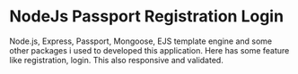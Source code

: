# NodeJs Passport Registration Login
Node.js, Express, Passport, Mongoose, EJS template engine and some other packages i used to developed this application.
Here has some feature like registration, login. This also responsive and validated.
